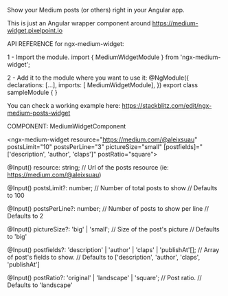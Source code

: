 Show your Medium posts (or others) right in your Angular app.

This is just an Angular wrapper component around https://medium-widget.pixelpoint.io

API REFERENCE for ngx-medium-widget:

1 - Import the module.
  import { MediumWidgetModule } from 'ngx-medium-widget';

2 - Add it to the module where you want to use it:
  @NgModule({
    declarations: [...],
    imports: [ MediumWidgetModule],
  })
  export class sampleModule { }

You can check a working example here: https://stackblitz.com/edit/ngx-medium-posts-widget

COMPONENT: MediumWidgetComponent

  <ngx-medium-widget resource="https://medium.com/@aleixsuau"
                     postsLimit="10"
                     postsPerLine="3"
                     pictureSize="small"
                     [postfields]="['description', 'author', 'claps']"
                     postRatio="square">
  </ngx-medium-widget>

@Input()
resource: string;
// Url of the posts resource (ie: https://medium.com/@aleixsuau)

@Input()
postsLimit?: number;
// Number of total posts to show
// Defaults to 100

@Input()
postsPerLine?: number;
// Number of posts to show per line
// Defaults to 2

@Input()
pictureSize?: 'big' | 'small';
// Size of the post's picture
// Defaults to 'big'

@Input()
postfields?: 'description' | 'author' | 'claps' | 'publishAt'[];
// Array of post's fields to show.
// Defaults to ['description', 'author', 'claps', 'publishAt']

@Input()
postRatio?: 'original' | 'landscape' | 'square';
// Post ratio.
// Defaults to 'landscape'


